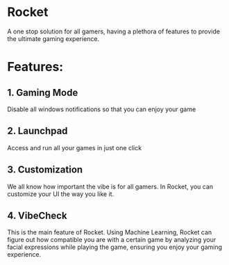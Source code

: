 # Rocket

A one stop solution for all gamers, having a plethora of features to provide the ultimate gaming experience.

# Features:
## 1. Gaming Mode
Disable all windows notifications so that you can enjoy your game

## 2. Launchpad
Access and run all your games in just one click

## 3. Customization
We all know how important the vibe is for all gamers. In Rocket, you can customize your UI the way you like it.

## 4. VibeCheck
This is the main feature of Rocket. Using Machine Learning, Rocket can figure out how compatible you are with a certain game by analyzing your facial expressions while playing the game, ensuring you enjoy your gaming experience.
